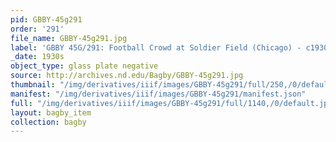 ```yaml
---
pid: GBBY-45g291
order: '291'
file_name: GBBY-45g291.jpg
label: 'GBBY 45G/291: Football Crowd at Soldier Field (Chicago) - c1930s'
_date: 1930s
object_type: glass plate negative
source: http://archives.nd.edu/Bagby/GBBY-45g291.jpg
thumbnail: "/img/derivatives/iiif/images/GBBY-45g291/full/250,/0/default.jpg"
manifest: "/img/derivatives/iiif/images/GBBY-45g291/manifest.json"
full: "/img/derivatives/iiif/images/GBBY-45g291/full/1140,/0/default.jpg"
layout: bagby_item
collection: bagby
---
```

